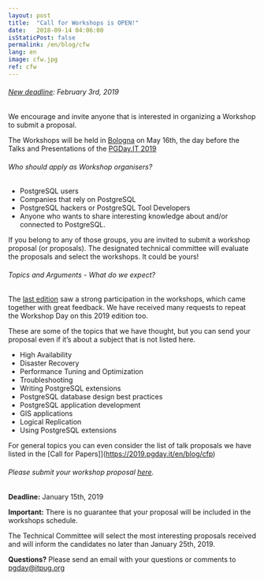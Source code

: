 ```yaml
---
layout: post
title:  "Call for Workshops is OPEN!"
date:   2018-09-14 04:06:00
isStaticPost: false
permalink: /en/blog/cfw
lang: en
image: cfw.jpg
ref: cfw
---
```


###### [New deadline](http://2019.pgday.it/en/blog/cfp_postponed): February 3rd, 2019

We encourage and invite anyone that is interested in organizing a Workshop to submit a proposal.

The Workshops will be held in [Bologna](https://2019.pgday.it/en/logistics/) on May 16th, the day before the Talks and Presentations of the [PGDay.IT 2019](https://2019.pgday.it/en/)

###### Who should apply as Workshop organisers?

* PostgreSQL users
* Companies that rely on PostgreSQL
* PostgreSQL hackers or PostgreSQL Tool Developers
* Anyone who wants to share interesting knowledge about  and/or connected to PostgreSQL.

If you belong to any of those groups, you are invited to submit a workshop proposal (or proposals). The designated technical committee will evaluate the proposals and select the workshops. It could be yours!

###### Topics and Arguments - What do we expect?

The [last edition](https://2018.pgday.it/en/workshop/) saw a strong participation in the workshops, which came together with great feedback. We have received many requests to repeat the Workshop Day on this 2019 edition too.

These are some of the topics that we have thought, but you can send your proposal even if it’s about a subject that is not listed here.

* High Availability
* Disaster Recovery
* Performance Tuning and Optimization
* Troubleshooting
* Writing PostgreSQL extensions
* PostgreSQL database design best practices
* PostgreSQL application development
* GIS applications
* Logical Replication
* Using PostgreSQL extensions

For general topics you can even consider the list of talk proposals we have listed in the [Call for Papers]](https://2019.pgday.it/en/blog/cfp)

###### Please submit your workshop proposal [here](https://docs.google.com/forms/d/e/1FAIpQLSf4E7nsjgYBjPUSMWNYLihNeXjZaGdkdAgM1ZRWi79S-06YFQ/viewform).

__Deadline:__ January 15th, 2019

__Important:__ There is no guarantee that your proposal will be included in the workshops schedule.

The Technical Committee will select the most interesting proposals received and will inform the candidates no later than January 25th, 2019.

__Questions?__
Please send an email with your questions or comments to [pgday@itpug.org](mailto:pgday@itpug.org)
